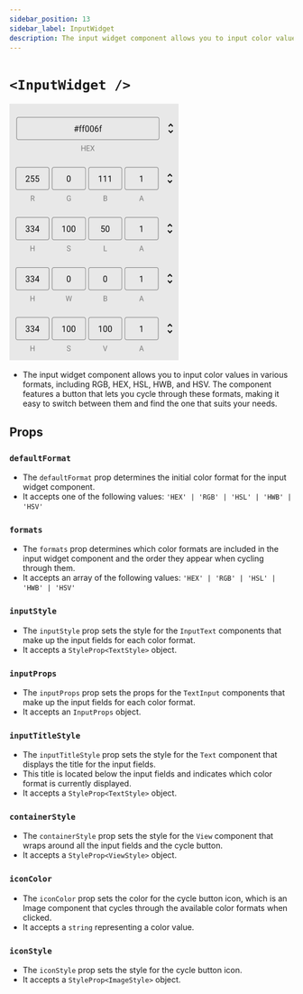 ```yaml
---
sidebar_position: 13
sidebar_label: InputWidget
description: The input widget component allows you to input color values in various formats.
---
```


# `<InputWidget />`

![InputWidget](../../../images/InputWidgets.png)

- The input widget component allows you to input color values in various formats, including RGB, HEX, HSL, HWB, and HSV. The component features a button that lets you cycle through these formats, making it easy to switch between them and find the one that suits your needs.

## Props

### `defaultFormat`

- The `defaultFormat` prop determines the initial color format for the input widget component.
- It accepts one of the following values: `'HEX' | 'RGB' | 'HSL' | 'HWB' | 'HSV'`

### `formats`

- The `formats` prop determines which color formats are included in the input widget component and the order they appear when cycling through them.
- It accepts an array of the following values: `'HEX' | 'RGB' | 'HSL' | 'HWB' | 'HSV'`

### `inputStyle`

- The `inputStyle` prop sets the style for the `InputText` components that make up the input fields for each color format.
- It accepts a `StyleProp<TextStyle>` object.

### `inputProps`

- The `inputProps` prop sets the props for the `TextInput` components that make up the input fields for each color format.
- It accepts an `InputProps` object.

### `inputTitleStyle`

- The `inputTitleStyle` prop sets the style for the `Text` component that displays the title for the input fields.
- This title is located below the input fields and indicates which color format is currently displayed.
- It accepts a `StyleProp<TextStyle>` object.

### `containerStyle`

- The `containerStyle` prop sets the style for the `View` component that wraps around all the input fields and the cycle button.
- It accepts a `StyleProp<ViewStyle>` object.

### `iconColor`

- The `iconColor` prop sets the color for the cycle button icon, which is an Image component that cycles through the available color formats when clicked.
- It accepts a `string` representing a color value.

### `iconStyle`

- The `iconStyle` prop sets the style for the cycle button icon.
- It accepts a `StyleProp<ImageStyle>` object.
